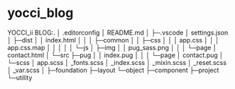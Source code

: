 # yocci_blog

YOCCI_ii BLOG:.
│  .editorconfig
│  README.md
│
├─.vscode
│      settings.json
│
├─dist
│  │  index.html
│  │
│  ├─common
│  │  ├─css
│  │  │      app.css
│  │  │      app.css.map
│  │  │
│  │  └─js
│  ├─img
│  │      pug_sass.png
│  │
│  └─page
│          contact.html
│
└─src
    ├─pug
    │  │  index.pug
    │  │
    │  └─page
    │          contact.pug
    │
    └─scss
        │  app.scss
        │  _fonts.scss
        │  _index.scss
        │  _mixin.scss
        │  _reset.scss
        │  _var.scss
        │
        ├─foundation
        ├─layout
        └─object
            ├─component
            ├─project
            └─utility
